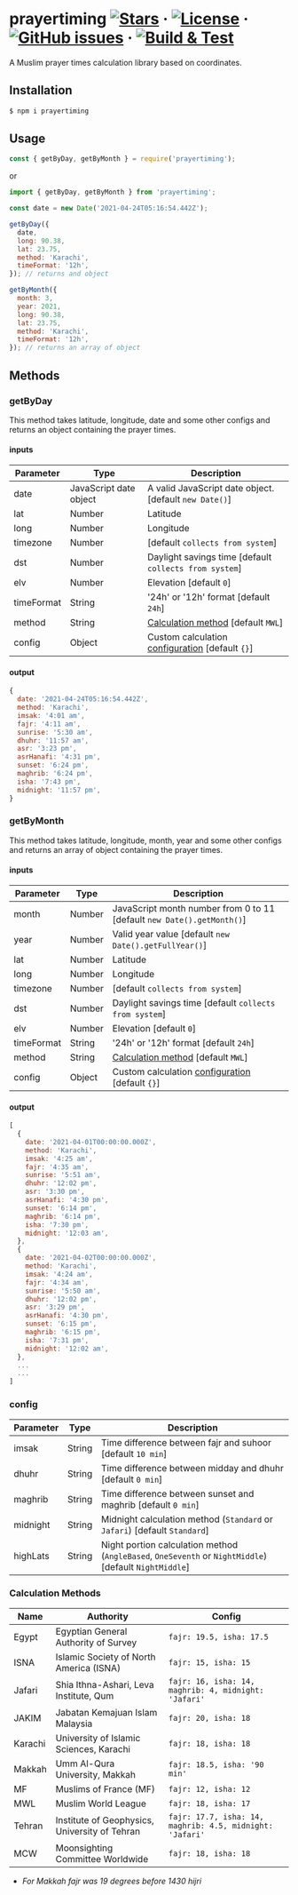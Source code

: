 # prayertiming [![Stars](https://img.shields.io/github/stars/sh4hids/prayertiming.svg)](https://github.com/sh4hids/prayertiming) · [![License](https://img.shields.io/github/license/sh4hids/prayertiming.svg)](https://github.com/sh4hids/prayertiming) · [![GitHub issues](https://img.shields.io/github/issues/sh4hids/prayertiming.svg?style=popout)](https://github.com/sh4hids/prayertiming/issues) · [![Build & Test](https://github.com/sh4hids/prayertiming/actions/workflows/test.yml/badge.svg)](https://travis-ci.org/sh4hids/prayertiming)

A Muslim prayer times calculation library based on coordinates.

## Installation

```bash
$ npm i prayertiming
```

## Usage

```javascript
const { getByDay, getByMonth } = require('prayertiming');
```

or

```javascript
import { getByDay, getByMonth } from 'prayertiming';
```

```javascript
const date = new Date('2021-04-24T05:16:54.442Z');

getByDay({
  date,
  long: 90.38,
  lat: 23.75,
  method: 'Karachi',
  timeFormat: '12h',
}); // returns and object

getByMonth({
  month: 3,
  year: 2021,
  long: 90.38,
  lat: 23.75,
  method: 'Karachi',
  timeFormat: '12h',
}); // returns an array of object
```

## Methods

### getByDay

This method takes latitude, longitude, date and some other configs and returns an object containing the prayer times.

#### inputs

| Parameter  | Type                   | Description                                                         |
| ---------- | ---------------------- | ------------------------------------------------------------------- |
| date       | JavaScript date object | A valid JavaScript date object. [default `new Date()`]              |
| lat        | Number                 | Latitude                                                            |
| long       | Number                 | Longitude                                                           |
| timezone   | Number                 | [default `collects from system`]                                    |
| dst        | Number                 | Daylight savings time [default `collects from system`]              |
| elv        | Number                 | Elevation [default `0`]                                             |
| timeFormat | String                 | '24h' or '12h' format [default `24h`]                               |
| method     | String                 | [Calculation method](README.md#calculation-methods) [default `MWL`] |
| config     | Object                 | Custom calculation [configuration](README.md#config) [default `{}`] |

#### output

```javascript
{
  date: '2021-04-24T05:16:54.442Z',
  method: 'Karachi',
  imsak: '4:01 am',
  fajr: '4:11 am',
  sunrise: '5:30 am',
  dhuhr: '11:57 am',
  asr: '3:23 pm',
  asrHanafi: '4:31 pm',
  sunset: '6:24 pm',
  maghrib: '6:24 pm',
  isha: '7:43 pm',
  midnight: '11:57 pm',
}
```

### getByMonth

This method takes latitude, longitude, month, year and some other configs and returns an array of object containing the prayer times.

#### inputs

| Parameter  | Type   | Description                                                            |
| ---------- | ------ | ---------------------------------------------------------------------- |
| month      | Number | JavaScript month number from 0 to 11 [default `new Date().getMonth()`] |
| year       | Number | Valid year value [default `new Date().getFullYear()`]                  |
| lat        | Number | Latitude                                                               |
| long       | Number | Longitude                                                              |
| timezone   | Number | [default `collects from system`]                                       |
| dst        | Number | Daylight savings time [default `collects from system`]                 |
| elv        | Number | Elevation [default `0`]                                                |
| timeFormat | String | '24h' or '12h' format [default `24h`]                                  |
| method     | String | [Calculation method](README.md#calculation-methods) [default `MWL`]    |
| config     | Object | Custom calculation [configuration](README.md#config) [default `{}`]    |

#### output

```javascript
[
  {
    date: '2021-04-01T00:00:00.000Z',
    method: 'Karachi',
    imsak: '4:25 am',
    fajr: '4:35 am',
    sunrise: '5:51 am',
    dhuhr: '12:02 pm',
    asr: '3:30 pm',
    asrHanafi: '4:30 pm',
    sunset: '6:14 pm',
    maghrib: '6:14 pm',
    isha: '7:30 pm',
    midnight: '12:03 am',
  },
  {
    date: '2021-04-02T00:00:00.000Z',
    method: 'Karachi',
    imsak: '4:24 am',
    fajr: '4:34 am',
    sunrise: '5:50 am',
    dhuhr: '12:02 pm',
    asr: '3:29 pm',
    asrHanafi: '4:30 pm',
    sunset: '6:15 pm',
    maghrib: '6:15 pm',
    isha: '7:31 pm',
    midnight: '12:02 am',
  },
  ...
  ...
]
```

### config

| Parameter | Type   | Description                                                                                            |
| --------- | ------ | ------------------------------------------------------------------------------------------------------ |
| imsak     | String | Time difference between fajr and suhoor [default `10 min`]                                             |
| dhuhr     | String | Time difference between midday and dhuhr [default `0 min`]                                             |
| maghrib   | String | Time difference between sunset and maghrib [default `0 min`]                                           |
| midnight  | String | Midnight calculation method (`Standard` or `Jafari`) [default `Standard`]                              |
| highLats  | String | Night portion calculation method (`AngleBased`, `OneSeventh` or `NightMiddle`) [default `NightMiddle`] |

### Calculation Methods

| Name    | Authority                                     | Config                                                   |
| ------- | --------------------------------------------- | -------------------------------------------------------- |
| Egypt   | Egyptian General Authority of Survey          | `fajr: 19.5, isha: 17.5`                                 |
| ISNA    | Islamic Society of North America (ISNA)       | `fajr: 15, isha: 15`                                     |
| Jafari  | Shia Ithna-Ashari, Leva Institute, Qum        | `fajr: 16, isha: 14, maghrib: 4, midnight: 'Jafari'`     |
| JAKIM   | Jabatan Kemajuan Islam Malaysia               | `fajr: 20, isha: 18`                                     |
| Karachi | University of Islamic Sciences, Karachi       | `fajr: 18, isha: 18`                                     |
| Makkah  | Umm Al-Qura University, Makkah                | `fajr: 18.5, isha: '90 min'`                             |
| MF      | Muslims of France (MF)                        | `fajr: 12, isha: 12`                                     |
| MWL     | Muslim World League                           | `fajr: 18, isha: 17`                                     |
| Tehran  | Institute of Geophysics, University of Tehran | `fajr: 17.7, isha: 14, maghrib: 4.5, midnight: 'Jafari'` |
| MCW     | Moonsighting Committee Worldwide              | `fajr: 18, isha: 18`                                     |

- _For Makkah fajr was 19 degrees before 1430 hijri_
